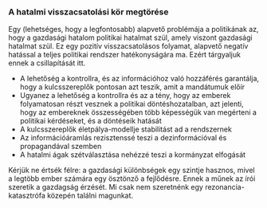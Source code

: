 ### A hatalmi visszacsatolási kör megtörése

Egy \(lehetséges, hogy a legfontosabb\) alapvető problémája a politikának az, hogy a gazdasági hatalom politikai hatalmat szül, amely viszont gazdasági hatalmat szül. Ez egy pozitív visszacsatolásos folyamat, alapvető negatív hatással a teljes politikai rendszer hatékonyságára ma. Ezért tárgyaljuk ennek a csillapítását itt.

* A lehetőség a kontrollra, és az információhoz való hozzáférés garantálja, hogy a kulcsszereplők pontosan azt teszik, amit a mandátumuk előír
* Ugyanez a lehetőség a kontrollra és az a tény, hogy az emberek folyamatosan részt vesznek a politikai döntéshozatalban, azt jelenti, hogy az embereknek összességében több képességük van megérteni a politikai kérdéseket, és a döntéseik hatását
* A kulcsszereplők életpálya-modellje stabilitást ad a rendszernek
* Az információáramlás rezisztenssé teszi a dezinformációval és propagandával szemben
* A hatalmi ágak szétválasztása nehézzé teszi a kormányzat elfogását

Kérjük ne értsék félre: a gazdasági különbségek egy szintje hasznos, mivel a legtöbb ember számára egy ösztönző a fejlődésre. Ennek a műnek az írói szeretik a gazdagság érzését. Mi csak nem szeretnénk egy rezonancia-katasztrófa közepén találni magunkat.

